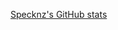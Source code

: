 [Specknz's GitHub stats](https://github-readme-stats.vercel.app/api?username=Specknz&theme=transparent&show_icons=true)

<!-- 
(https://github.com/anuraghazra/github-readme-stats)
--> 
